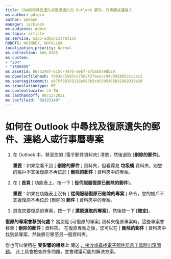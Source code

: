 ```yaml
---
title: 204如何尋找遺失或復原遺失的 Outlook 郵件、行事曆或連絡人
ms.author: pdigia
author: pebaum
manager: jackiesm
ms.audience: Admin
ms.topic: article
ms.service: o365-administration
ROBOTS: NOINDEX, NOFOLLOW
localization_priority: Normal
ms.collection: Adm_O365
ms.custom:
- "204"
- "1800008"
ms.assetid: 86752487-615c-447d-aebf-bf5abd49db20
ms.openlocfilehash: 7693ec5585ce7562f2feeacc94c592885ccc2ec2
ms.sourcegitcommit: ab75f66355116e995b3cb5505465b31989339e28
ms.translationtype: MT
ms.contentlocale: zh-TW
ms.lasthandoff: 08/13/2021
ms.locfileid: "58323149"
---
```

# <a name="how-to-find-and-recover-missing-messages-contacts-or-calendar-items-in-outlook"></a>如何在 Outlook 中尋找及復原遺失的郵件、連絡人或行事曆專案

1. 在 Outlook 中，移至您的 [電子郵件資料夾] 清單，然後選取 [**刪除的郵件**]。 

    **重要**：如果您看不到 [ **刪除的郵件** ] 資料夾，但看得見 **垃圾桶** 資料夾，則您的帳戶不支援復原不再位於 [ **刪除的郵件** ] 資料夾中的專案。

2. 在 [ **首頁** ] 功能表上，按一下 [ **從伺服器復原已刪除的郵件**]。 

    **重要**：如果在功能表上沒有 [ **從伺服器復原已刪除的專案** ] 命令，您的帳戶不支援復原不再位於 [刪除的 **郵件** ] 資料夾中的專案。

3. 選取您要復原的專案，按一下 [ **還原選取的專案**]，然後按一下 **[確定]**。

**復原的專案會移到何處？** 當您從 [可復原的專案] 資料夾復原專案時，這些專案會移至 [ **刪除的郵件** ] 資料夾。 在復原專案之後，您可以在 [ **刪除的郵件** ] 資料夾中找到該專案，然後將它移至另一個資料夾。

您也可以使用在 **受影響的機器上** 傳送 [、接收或尋找電子郵件訊息工具時出現問題](https://aka.ms/SaRA-OutlookSendReceive)。 此工具會檢查許多問題，並會建議可能的解決方案。
